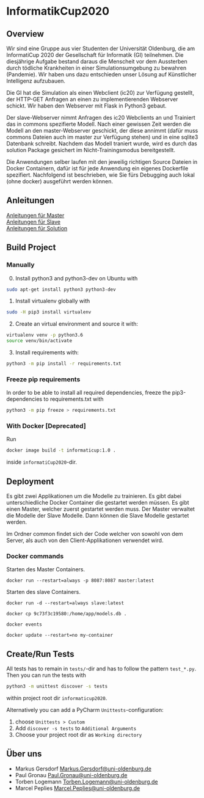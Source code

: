 # InformatikCup2020

## Overview
Wir sind eine Gruppe aus vier Studenten der Universität Oldenburg, die am InformatiCup 2020 der Gesellschaft
für Informatik (GI) teilnehmen. Die diesjährige Aufgabe bestand daraus die Menscheit vor dem Aussterben durch
tödliche Krankheiten in einer Simulationsumgebung zu bewahren (Pandemie). Wir haben uns dazu entschieden
unser Lösung auf Künstlicher Intelligenz aufzubauen.

Die GI hat die Simulation als einen Webclient (ic20) zur Verfügung gestellt, der HTTP-GET Anfragen an einen zu
implementierenden Webserver schickt. Wir haben den Webserver mit Flask in Python3 gebaut.

Der slave-Webserver nimmt Anfragen des ic20 Webclients an und Trainiert das in commons spezifierte Modell.
Nach einer gewissen Zeit werden die Modell an den master-Webserver geschickt, der diese annimmt
(dafür muss commons Dateien auch im master zur Verfügung stehen) und in eine sqlite3 Datenbank schreibt.
Nachdem das Modell traniert wurde, wird es durch das solution Package gesichert im Nicht-Trainingsmodus
bereitgestellt.

Die Anwendungen selber laufen mit den jeweilig richtigen Source Dateien in Docker Containern, dafür
ist für jede Anwendung ein eigenes Dockerfile spezifiert. Nachfolgend ist beschrieben, wie Sie
fürs Debugging auch lokal (ohne docker) ausgeführt werden können.

## Anleitungen
[Anleitungen für Master](master/README.md)<br/>
[Anleitungen für Slave](slave/README.md)<br/>
[Anleitungen für Solution](solution/README.MD)

## Build Project
### Manually
0. Install python3 and python3-dev on Ubuntu with
```sh
sudo apt-get install python3 python3-dev
```
1. Install virtualenv globally with
```sh
sudo -H pip3 install virtualenv
```
2. Create an virtual environment and source it with:
```sh
virtualenv venv -p python3.6
source venv/bin/activate
```
3. Install requirements with:
```sh
python3 -m pip install -r requirements.txt
```

### Freeze pip requirements
In order to be able to install all required dependencies, freeze
the pip3-dependencies to requirements.txt with
```sh
python3 -m pip freeze > requirements.txt
```
### With Docker [Deprecated]
Run
```sh
docker image build -t informaticup:1.0 .
```
inside `informatiCup2020`-dir.

## Deployment

Es gibt zwei Applikationen um die Modelle zu trainieren. Es gibt dabei unterschiedliche Docker Container die gestartet werden müssen. Es gibt einen Master, welcher zuerst gestartet werden muss. Der Master verwaltet die Modelle der Slave Modelle. Dann können die Slave Modelle gestartet werden.

Im Ordner common findet sich der Code welcher von sowohl von dem Server,
als auch von den Client-Applikationen verwendet wird.

### Docker commands
Starten des Master Containers.
```
docker run --restart=always -p 8087:8087 master:latest
```
Starten des slave Containers.
```
docker run -d --restart=always slave:latest
```
```
docker cp 9c73f3c19580:/home/app/models.db .
```
```
docker events
```
```
docker update --restart=no my-container
```

## Create/Run Tests

All tests has to remain in `tests/`-dir and has to follow
the pattern `test_*.py`.
Then you can run the tests with
```sh
python3 -m unittest discover -s tests
```
within project root dir `informaticup2020`.

Alternatively you can add a PyCharm `Unittests`-configuration:
1. choose `Unittests > Custom`
2. Add `discover -s tests` to `Additional Arguments`
3. Choose your project root dir as `Working directory`

## Über uns
* Markus Gersdorf <Markus.Gersdorf@uni-oldenburg.de>
* Paul Gronau <Paul.Gronau@uni-oldenburg.de>
* Torben Logemann <Torben.Logemann@uni-oldenburg.de>
* Marcel Peplies <Marcel.Peplies@uni-oldenburg.de>
